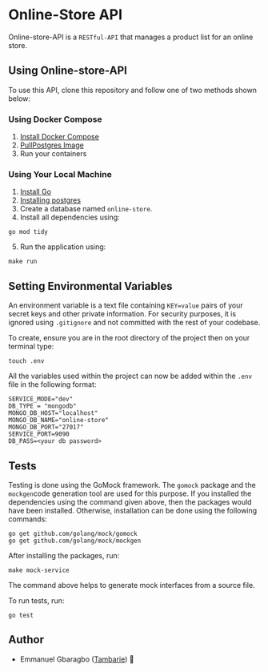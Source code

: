 

# Online-Store API

Online-store-API is a `RESTful-API` that manages a product list for an online store.




## Using Online-store-API

To use this API, clone this repository and follow one of two methods shown below:

### Using Docker Compose

1. [Install Docker Compose](https://docs.docker.com/compose/install/)
2. [PullPostgres Image](https://hub.docker.com/_/postgres)
3. Run your containers


### Using Your Local Machine

1. [Install Go](https://golang.org/doc/install)
2. [Installing postgres ](https://www.postgresql.org/download/)
3. Create a database named `online-store`.
4. Install all dependencies using:


```
go mod tidy
```
5. Run the application using:

```
make run
```


## Setting Environmental Variables
An environment variable is a text file containing ``KEY=value`` pairs of your secret keys and other private information. For security purposes, it is ignored using ``.gitignore`` and not committed with the rest of your codebase.

To create, ensure you are in the root directory of the project then on your terminal type:
```
touch .env
```
All the variables used within the project can now be added within the ``.env`` file in the following format:
```
SERVICE_MODE="dev"
DB_TYPE = "mongodb"
MONGO_DB_HOST="localhost"
MONGO_DB_NAME="online-store"
MONGO_DB_PORT="27017"
SERVICE_PORT=9090
DB_PASS=<your db password>
```

## Tests
Testing is done using the GoMock framework. The ``gomock`` package and the ``mockgen``code generation tool are used for this purpose.
If you installed the dependencies using the command given above, then the packages would have been installed. Otherwise, installation can be done using the following commands:
```
go get github.com/golang/mock/gomock
go get github.com/golang/mock/mockgen
```

After installing the packages, run:
```
make mock-service
```

The command above helps to generate mock interfaces from a source file.

To run tests, run:
```
go test
```

## Author

* Emmanuel Gbaragbo ([Tambarie](https://github.com/Tambarie)) 🐛





